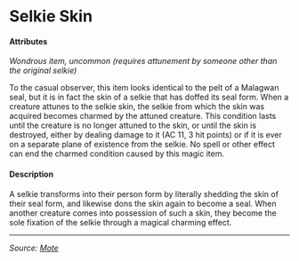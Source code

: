 # Selkie Skin

#### Attributes

_Wondrous item, uncommon (requires attunement by someone other than the original selkie)_

To the casual observer, this item looks identical to the pelt of a Malagwan seal, but it is in fact the skin of a selkie that has doffed its seal form. When a creature attunes to the selkie skin, the selkie from which the skin was acquired becomes charmed by the attuned creature. This condition lasts until the creature is no longer attuned to the skin, or until the skin is destroyed, either by dealing damage to it (AC 11, 3 hit points) or if it is ever on a separate plane of existence from the selkie. No spell or other effect can end the charmed condition caused by this magic item.

#### Description

A selkie transforms into their person form by literally shedding the skin of their seal form, and likewise dons the skin again to become a seal. When another creature comes into possession of such a skin, they become the sole fixation of the selkie through a magical charming effect.

---

_Source: [Mote](https://github.com/mpanighetti/dnd5e-mote)_
